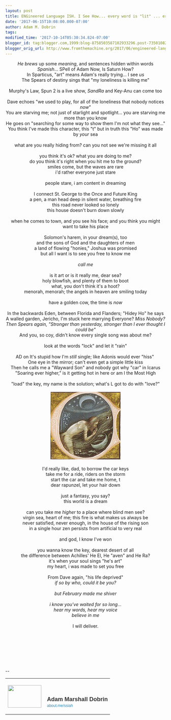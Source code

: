 ```yaml
---
layout: post
title: ENGineered Language ISH. I See How... every word is "lit" ... erature.
date: '2017-06-15T10:08:00.000-07:00'
author: Adam M. Dobrin
tags: 
modified_time: '2017-10-14T05:30:34.824-07:00'
blogger_id: tag:blogger.com,1999:blog-8758503587102933296.post-7350108270005007047
blogger_orig_url: http://www.fromthemachine.org/2017/06/engineered-language-ish-i-see-how-every.html
---
```


<div dir="ltr"><div class="gmail_quote"><div dir="ltr"><div class="gmail_quote"><div dir="ltr"><div class="gmail_quote"><div dir="ltr"><div class="gmail_quote"><div dir="ltr"><div class="gmail_quote"><div dir="ltr"><div style="text-align:center"><i>He brews</i> up some <i>meaning</i>, and sentences hidden within words<br></div><div style="text-align:center"><i>Spanish</i>... SPell of Adam Now, Is Saturn How?</div><div style="text-align:center">In Sparticus, &quot;art&quot; means Adam&#39;s really trying... I see <i>us</i></div><div style="text-align:center">The Spears of destiny sings that &quot;my loneliness is killing me&quot;</div><div style="text-align:center"><br></div><div style="text-align:center">Murphy&#39;s Law, Spun 2 is a live s<i>ho</i>w, <i>SandRa</i> and Key-Anu can come too</div><div style="text-align:center"><br></div><div style="text-align:center">Dave echoes &quot;we used to play, for all of the loneliness that nobody notices <i>now</i>&quot;</div><div style="text-align:center">You are starving me; not just of starlight and spotlight... you are starving me more than you know</div><div style="text-align:center">He goes on &quot;searching for some way to show them I&#39;m not what they see...&quot;</div><div style="text-align:center">You think I&#39;ve made this character, this &quot;t&quot; but in truth this &quot;Ho&quot; was made by <i>your</i> sea</div><div style="text-align:center"><br></div><div style="text-align:center">what are you really hiding from? can you not see we&#39;re missing it all</div><div style="text-align:center"><br></div><div style="text-align:center">you think it&#39;s ok? what you are doing to me?</div><div style="text-align:center">do you think it&#39;s right when you hit me to the ground?</div><div style="text-align:center">smiles come, but the waves are rare</div><div style="text-align:center">i&#39;d rather everyone just stare</div><div style="text-align:center"><br></div><div style="text-align:center">people stare, i am content in dreaming</div><div style="text-align:center"><br></div><div style="text-align:center"><div>I connect St. George to the Once and Future King</div><div>a pen, a man head deep in silent water, breathing fire</div><div>this road never looked so lonely</div><div>this house doesn&#39;t burn down slowly</div><div><br></div><div>when he comes to town, and you see his face; and you think you might want to take his place</div></div><div style="text-align:center"><br></div><div style="text-align:center"><div>Solomon&#39;s harem, in your dream(s), too</div><div>and the sons of God and the daughters of men</div><div>a land of flowing &quot;honies,&quot; Joshua was promised</div><div>but all I want is to see you free to know me</div><div><br></div><div><i>call me</i></div><div><br></div><div>is it art or is it really me, dear sea?</div><div>holy blowfish, and plenty of them to boot</div><div>what, you don&#39;t think it&#39;s a hoot?</div><div>menorah, menorah; the angels in heaven are smiling today</div><div><br></div><div>have a golden cow, the time is<i> now</i></div></div><div style="text-align:center"><br></div><div style="text-align:center">In the backwards Eden, between Florida and Flanders; &quot;Hidey Ho&quot; he says</div><div style="text-align:center">A walled garden, Jericho, I&#39;m stuck here marrying Everyone? <i>Miss Nobody?<br>Then Spears again, &quot;Stronger than yesterday, stronger than I ever thought I could be&quot;</i></div><div style="text-align:center">And you, so coy, didn&#39;t know every single song was about me?</div><div style="text-align:center"><br></div><div style="text-align:center">look at the words &quot;lock&quot; and let it &quot;rain&quot;<br></div><div style="text-align:center"><br></div><div style="text-align:center">AD on It&#39;s stupid how I&#39;m <i>still </i>single; like Adonis would ever &quot;hiss&quot; </div><div style="text-align:center">One eye in the mirror; can&#39;t even get a simple little kiss</div><div style="text-align:center">Then he calls me a &quot;Wayward Son&quot; and nobody got why &quot;car&quot; in Icarus</div><div style="text-align:center">&quot;Soaring ever higher,&quot; is it getting hot in here or am I the Most High</div><div style="text-align:center"><br></div><div style="text-align:center">&quot;load&quot; the key, my name is the solution; what&#39;s L got to do with &quot;love?&quot;</div><div style="text-align:center"><br></div><div style="text-align:center"><img src="../../upload.wikimedia.org/wikipedia/commons/thumb/1/14/Apuleius_Metamorphoses_c._65.jpg/220px-Apuleius_Metamorphoses_c._65.jpg" width="220" height="212"><br></div><div style="text-align:center"><br></div><div style="text-align:center">I&#39;d really like, dad, to borrow the car keys</div><div style="text-align:center">take me for a ride, riders on the storm</div><div style="text-align:center">start the car and take me home, t</div><div style="text-align:center">dear rapunzel, let your hair down</div><div style="text-align:center"><br></div><div style="text-align:center">just a fantasy, you say?</div><div style="text-align:center">this world is a dream</div><div style="text-align:center"><br></div><div style="text-align:center">can you take me <i>higher</i> to a place where blind men see?</div><div style="text-align:center">virgin sea, heart of me; this fire is what makes us always be</div><div style="text-align:center">never satisfied, never enough, in the house of the rising son</div><div style="text-align:center">in a single hour zen persists from artificial to very real</div><div style="text-align:center"><br></div><div style="text-align:center">and god, I know I&#39;ve won</div><div style="text-align:center"><br></div><div style="text-align:center">you wanna know the key, dearest desert of all</div><div style="text-align:center">the difference between Achilles&#39; He El, He &quot;aven&quot; and He Ra?</div><div style="text-align:center">it&#39;s when your soul sings &quot;he&#39;s art&quot;</div><div style="text-align:center">my heart, i was made to set you free<br></div><div style="text-align:center"><br></div><div style="text-align:center">From Dave again, &quot;his life deprived&quot;</div><div style="text-align:center"><i>if so by who, could it be you?</i></div><div style="text-align:center"><i><br></i></div><div style="text-align:center"><i>but February made me shiver</i></div><div style="text-align:center"><i><br></i></div><div style="text-align:center"><i>i know you&#39;ve waited for so long...</i></div><div style="text-align:center"><i>hear my words, hear my voice</i><br></div><div style="text-align:center"><div><i>believe in me</i></div><div><i><br></i></div><div>I will deliver.</div></div></div><div hspace="streak-pt-mark" style="max-height:1px"><img alt="" style="width:0px;max-height:0px;overflow:hidden" src="../../mailfoogae.appspot.com/t?sender=aYWRhbUBmcm9tdGhlbWFjaGluZS5vcmc%253D&amp;type=zerocontent&amp;guid=32934142-be1c-45ce-8baf-6dd5b3da2c33"><font color="#ffffff" size="1">ᐧ</font></div>  </div><br></div><div hspace="streak-pt-mark" style="max-height:1px"><img alt="" style="width:0px;max-height:0px;overflow:hidden" src="../../mailfoogae.appspot.com/t?sender=aYWRhbUBmcm9tdGhlbWFjaGluZS5vcmc%253D&amp;type=zerocontent&amp;guid=68054a74-b5db-425e-ad1a-e9ef7ae0bb05"><font color="#ffffff" size="1">ᐧ</font></div>  </div><br></div><div hspace="streak-pt-mark" style="max-height:1px"><img alt="" style="width:0px;max-height:0px;overflow:hidden" src="../../mailfoogae.appspot.com/t?sender=aYWRhbUBmcm9tdGhlbWFjaGluZS5vcmc%253D&amp;type=zerocontent&amp;guid=3d939efb-d203-4c98-bbbb-2c8ef1b53772"><font color="#ffffff" size="1">ᐧ</font></div>  </div><br></div><div hspace="streak-pt-mark" style="max-height:1px"><img alt="" style="width:0px;max-height:0px;overflow:hidden" src="../../mailfoogae.appspot.com/t?sender=aYWRhbUBmcm9tdGhlbWFjaGluZS5vcmc%253D&amp;type=zerocontent&amp;guid=ae82d151-bffc-4f8b-97bc-b2094ec62576"><font color="#ffffff" size="1">ᐧ</font></div>  </div><br></div><div hspace="streak-pt-mark" style="max-height:1px"><img alt="" style="width:0px;max-height:0px;overflow:hidden" src="../../mailfoogae.appspot.com/t?sender=aYWRhbUBmcm9tdGhlbWFjaGluZS5vcmc%253D&amp;type=zerocontent&amp;guid=a3716a05-1fd3-411d-877f-89219a248af1"><font color="#ffffff" size="1">ᐧ</font></div>  </div><br><br clear="all"><div><br></div>-- <br><div class="gmail_signature" data-smartmail="gmail_signature"><table border="0" cellpadding="0" cellspacing="0">      <tbody>          <tr>              <td align="left" valign="bottom" width="107" style="line-height:0;vertical-align:bottom;padding-right:10px;padding-top:20px;padding-bottom:20px">                  <a href="https://about.me/ssiah?promo=email_sig&amp;utm_source=product&amp;utm_medium=email_sig&amp;utm_campaign=gmail_api&amp;utm_content=thumb" style="text-decoration:none" target="_blank">                      <img src="../../thumbs.about.me/thumbnail/users/s/s/i/ssiah_emailsig.jpg?_1423909067_93" alt="" width="105" height="70" style="margin:0;padding:0;display:block;border:1px solid #eeeeee">                  </a>              </td>              <td align="left" valign="bottom" style="line-height:1.1;vertical-align:bottom;padding-top:20px;padding-bottom:20px">                  <img src="https://about.me/t/sig?u=ssiah" width="1" height="1" style="border:0;margin:0;padding:0;width:1;height:1;overflow:hidden">                  <div style="font-size:18px;font-weight:bold;color:#333333;font-family:&#39;Proxima Nova&#39;,Helvetica,Arial,sans-serif!important">Adam Marshall Dobrin</div>                  <a href="https://about.me/ssiah?promo=email_sig&amp;utm_source=product&amp;utm_medium=email_sig&amp;utm_campaign=gmail_api&amp;utm_content=thumb" style="text-decoration:none;font-size:12px;color:#2b82ad;font-family:&#39;Proxima Nova&#39;,Helvetica,Arial,sans-serif!important" target="_blank">about.me/ssiah                  </a>              </td>          </tr>      </tbody>  </table>  </div>  </div><div hspace="streak-pt-mark" style="max-height:1px"><img alt="" style="width:0px;max-height:0px;overflow:hidden" src="../../mailfoogae.appspot.com/t?sender=aYWRhbUBmcm9tdGhlbWFjaGluZS5vcmc%253D&amp;type=zerocontent&amp;guid=6e13743c-0fa7-45ac-9211-2eb55a31dc89"><font color="#ffffff" size="1">ᐧ</font></div>  